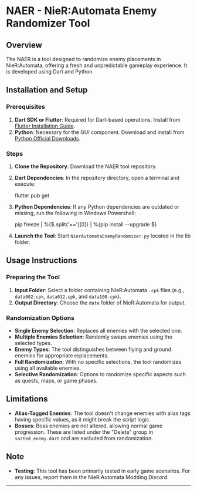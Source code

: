 # NAER - NieR:Automata Enemy Randomizer Tool

## Overview

The NAER is a tool designed to randomize enemy placements in NieR:Automata, offering a fresh and unpredictable gameplay experience. It is developed using Dart and Python.

## Installation and Setup

### Prerequisites
1. **Dart SDK or Flutter**: Required for Dart-based operations. Install from [Flutter Installation Guide](https://docs.flutter.dev/get-started/install).
2. **Python**: Necessary for the GUI component. Download and install from [Python Official Downloads](https://www.python.org/downloads/).

### Steps
1. **Clone the Repository**: Download the NAER tool repository.
2. **Dart Dependencies**: In the repository directory, open a terminal and execute:
   
   flutter pub get
   
4. **Python Dependencies**: If any Python dependencies are outdated or missing, run the following in Windows Powershell:
   
   pip freeze | %{$.split('==')[0]} | %{pip install --upgrade $}

4. **Launch the Tool**: Start `NierAutomataEnemyRandomizer.py` located in the lib folder.

## Usage Instructions

### Preparing the Tool
1. **Input Folder**: Select a folder containing NieR:Automata `.cpk` files (e.g., `data002.cpk`, `data012.cpk`, and `data100.cpk`).
2. **Output Directory**: Choose the `data` folder of NieR:Automata for output.

### Randomization Options
- **Single Enemy Selection**: Replaces all enemies with the selected one.
- **Multiple Enemies Selection**: Randomly swaps enemies using the selected types.
- **Enemy Types**: The tool distinguishes between flying and ground enemies for appropriate replacements.
- **Full Randomization**: With no specific selections, the tool randomizes using all available enemies.
- **Selective Randomization**: Options to randomize specific aspects such as quests, maps, or game phases.

## Limitations

- **Alias-Tagged Enemies**: The tool doesn't change enemies with alias tags having specific values, as it might break the script logic.
- **Bosses**: Boss enemies are not altered, allowing normal game progression. These are listed under the "Delete" group in `sorted_enemy.dart` and are excluded from randomization.

## Note

- **Testing**: This tool has been primarily tested in early game scenarios. For any issues, report them in the NieR:Automata Modding Discord.

---


